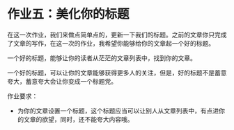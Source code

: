 # 作业五：美化你的标题

在这一次作业，我们来做点简单点的，更新一下我们的标题。之前的文章你只完成了文章的写作，在这一次的作业，我希望你能够给你的文章起一个好的标题。

一个好的标题，能够让你的读者从茫茫的文章列表中，找到你的文章。

一个好的标题，可以让你的文章能够获得更多人的关注，但是，好的标题不是蓄意夸大，蓄意夸大会让你变成一个标题党。


作业要求：
- 为你的文章设置一个标题，这个标题应当可以让别人从文章列表中，有点进你的文章的欲望，同时，还不能夸大内容哦。